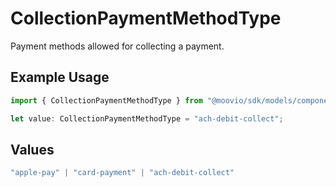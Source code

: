 # CollectionPaymentMethodType

Payment methods allowed for collecting a payment.

## Example Usage

```typescript
import { CollectionPaymentMethodType } from "@moovio/sdk/models/components";

let value: CollectionPaymentMethodType = "ach-debit-collect";
```

## Values

```typescript
"apple-pay" | "card-payment" | "ach-debit-collect"
```